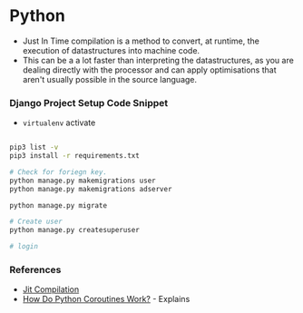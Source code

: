 # Python

- Just In Time compilation is a method to convert, at runtime, the execution of datastructures into machine code. 
- This can be a a lot faster than interpreting the datastructures, as you are dealing directly with the processor and can apply optimisations that aren't usually possible in the source language.


### Django Project Setup Code Snippet
- `virtualenv` activate

```sh

pip3 list -v
pip3 install -r requirements.txt

# Check for foriegn key.
python manage.py makemigrations user
python manage.py makemigrations adserver

python manage.py migrate 

# Create user
python manage.py createsuperuser

# login

```

### References
- [Jit Compilation](https://www.youtube.com/watch?v=sQTOIkOMDIw)
- [How Do Python Coroutines Work?](https://www.youtube.com/watch?v=idLtMISlgy8) - Explains